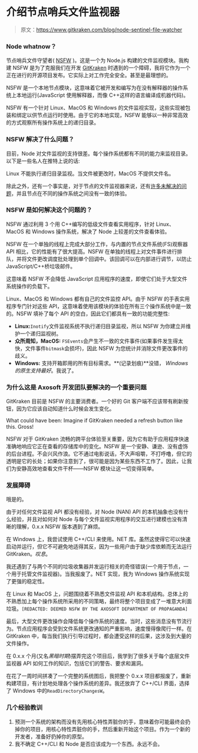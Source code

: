 # 介绍节点哨兵文件监视器

> 原文：<https://www.gitkraken.com/blog/node-sentinel-file-watcher>

### **Node whatnow？**

节点哨兵文件守望者( [NSFW](https://www.gitkraken.com/nsfw) )。这是一个为 Node.js 构建的文件监视模块。我构建 NSFW 是为了克服我们在开发 [GitKraken](https://www.gitkraken.com/) 时遇到的一个障碍，我将它作为一个正在进行的开源项目发布。它实际上对工作完全安全。甚至是最理想的。

NSFW 是一个本地节点模块，这意味着它被开发和编写为在没有解释器的操作系统上本地运行(JavaScript 使用解释器，而像 C++这样的语言编译成机器代码)。

NSFW 有一个针对 Linux、MacOS 和 Windows 的文件监视实现，这些实现被包装和绑定以供节点运行时使用。由于它的本地实现，NSFW 能够以一种非常高效的方式观察所有操作系统上的递归目录。

### NSFW 解决了什么问题？

目前，Node 对文件监视的支持很差。每个操作系统都有不同的能力来监视目录。以下是一些名人在推特上说的话:

Linux 不能执行递归目录监视。当文件被更改时，MacOS 不提供文件名。

除此之外，还有一个事实是，对于节点的文件监视器来说，还有[许多未解决的问题](https://github.com/nodejs/node-v0.x-archive/search?q=fs.watch&type=Issues)，并且节点在不同的操作系统之间没有一致的体验。

### NSFW 是如何解决这个问题的？

NSFW 通过利用 3 个用 C++编写的低级文件查看实用程序，针对 Linux、MacOS 和 Windows 操作系统，解决了 Node 上较差的文件查看体验。

NSFW 在一个单独的线程上完成大部分工作，与内置的节点文件系统(FS)观察器 API 相比，它的性能有了很大提高。NSFW 在单独的线程上对文件事件进行排队，并将文件更改调度批处理到单个回调中。该回调可以在内部进行调节，以防止 JavaScript/C++桥垃圾邮件。

这意味着 NSFW 不会降低 JavaScript 应用程序的速度，即使它们处于大型文件系统操作的负载下。

Linux、MacOS 和 Windows 都有自己的文件监控 API。由于 NSFW 的手表实用程序专门针对这些 API，这意味着使用该模块的体验在所有三个操作系统中是一致的。NSFW 填补了每个 API 的空白，因此它们都具有一致的功能完整性:

*   **Linux:**`Inotify`文件监视系统不执行递归目录监视，所以 NSFW 为你建立并维护一个递归监视树。
*   **众所周知，MacOS:** `FSEvents`会产生不一致的文件事件(如果事件发生得太快，文件事件`bitmask`会损坏)，因此 NSFW 为您统计并消除文件更改事件的歧义。
*   **Windows:** 支持开箱即用的所有目标需求。**(记录划痕)**没错， *Windows 的原生支持最好*。我说了。

### **为什么这是 Axosoft 开发团队要解决的一个重要问题**

GitKraken 目前是 NSFW 的主要消费者。一个好的 Git 客户端不应该带有刷新按钮，因为它应该自动知道什么时候会发生变化。

What could have been: Imagine if GitKraken needed a refresh button like this. Gross!

NSFW 对于 GitKraken 流畅的跨平台体验至关重要，因为它有助于应用程序快速准确地响应它正在查看的存储库中的变化。NSFW 是一个安静、谦逊、没有虚饰的后台进程。不会兴风作浪。它不通过电影说话，不大声咀嚼，不打呼噜，但它的透明是它的长处；如果你注意到了，很可能是因为某些东西不工作了。因此，让我们为安静高效地查看文件干杯——NSFW 模块让这一切变得简单。

### **发展障碍**

哦是的。

由于对任何文件监视 API 都没有经验，对 Node (NAN) API 的本机抽象也没有什么经验，并且对如何对 Node 与每个文件监视实用程序的交互进行建模也没有清晰的理解，0.x.x NSFW 版本遇到了麻烦。

在 Windows 上，我尝试使用 C++/CLI 来使用。NET 库。虽然这使得它可以快速启动并运行，但它不可避免地适得其反，因为一些用户由于缺少库依赖而无法运行 GitKraken。*叹息*。

我还遇到了与两个不同的垃圾收集器并发运行相关的奇怪错误(一个用于节点，一个用于托管文件监视器)。当我报废了。NET 实现，我为 Windows 操作系统实现了更强的稳定性。

在 Linux 和 MacOS 上，问题围绕着不熟悉文件监视 API 和本机结构。总体上的不熟悉加上每个操作系统所采用的不同策略，最终将整个项目变成了一堆意大利面垃圾。`[REDACTED: DEEMED NSFW BY THE AXOSOFT DEPARTMENT OF PROPAGANDA]`

最后，大型文件更改操作会降低每个操作系统的速度。当时，这些消息没有节流行为。节点应用程序会受到文件系统更改通知的严重影响，速度慢得像爬行一样。在 GitKraken 中，每当我们执行引导过程时，都会遭受这样的后果，这涉及到大量的文件操作。

在 0.x.x 个月(又名*黑暗时期*)摆弄完这个项目后，我学到了很多关于每个底层文件监视器 API 如何工作的知识，包括它们的警告、要求和漏洞。

在花了一周时间拼凑了一个完整的系统图后，我把整个 0.x.x 项目都报废了，重新构建项目，有计划地处理各个操作系统的差异。我还放弃了 C++/CLI 界面，选择了 Windows 中的`ReadDirectoryChangesW`。

### **几个经验教训**

1.  预测一个系统的架构而没有先用核心特性弄脏你的手，意味着你可能最终会扔掉你的项目，用核心特性弄脏你的手，然后重新开始这个项目。作为一个新的开发者，准备好扔掉你的原型。
2.  我不确定 C++/CLI 和 Node 是否应该成为一个东西。永远不会。